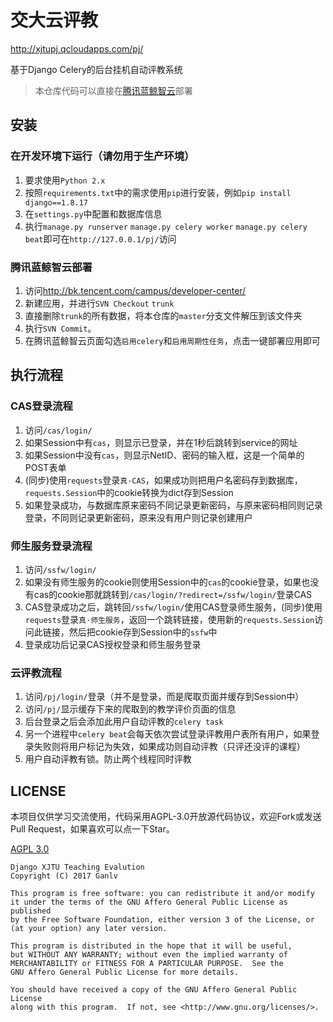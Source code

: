 # 交大云评教

<http://xjtupj.qcloudapps.com/pj/>

基于Django Celery的后台挂机自动评教系统

> 本仓库代码可以直接在[腾讯蓝鲸智云](http://bk.tencent.com/campus/developer-center/)部署

## 安装

### 在开发环境下运行（请勿用于生产环境）

1. 要求使用`Python 2.x`
2. 按照`requirements.txt`中的需求使用`pip`进行安装，例如`pip install django==1.8.17`
3. 在`settings.py`中配置和数据库信息
4. 执行`manage.py runserver` `manage.py celery worker` `manage.py celery beat`即可在`http://127.0.0.1/pj/`访问

### 腾讯蓝鲸智云部署

1. 访问<http://bk.tencent.com/campus/developer-center/>
2. 新建应用，并进行`SVN Checkout` `trunk`
3. 直接删除`trunk`的所有数据，将本仓库的`master`分支文件解压到该文件夹
4. 执行`SVN Commit`。
5. 在腾讯蓝鲸智云页面勾选`启用celery`和`启用周期性任务`，点击一键部署应用即可

## 执行流程

### CAS登录流程

1. 访问`/cas/login/`
2. 如果Session中有`cas`，则显示已登录，并在1秒后跳转到service的网址
3. 如果Session中没有`cas`，则显示NetID、密码的输入框，这是一个简单的POST表单
4. (同步)使用`requests`登录`真·CAS`，如果成功则把用户名密码存到数据库，`requests.Session`中的cookie转换为dict存到Session
5. 如果登录成功，与数据库原来密码不同记录更新密码，与原来密码相同则记录登录，不同则记录更新密码，原来没有用户则记录创建用户

### 师生服务登录流程

1. 访问`/ssfw/login/`
2. 如果没有师生服务的cookie则使用Session中的`cas`的cookie登录，如果也没有cas的cookie那就跳转到`/cas/login/?redirect=/ssfw/login/`登录CAS
3. CAS登录成功之后，跳转回`/ssfw/login/`使用CAS登录师生服务，(同步)使用`requests`登录`真·师生服务`，返回一个跳转链接，使用新的`requests.Session`访问此链接，然后把cookie存到Session中的`ssfw`中
4. 登录成功后记录CAS授权登录和师生服务登录

### 云评教流程

1. 访问`/pj/login/`登录（并不是登录，而是爬取页面并缓存到Session中）
2. 访问`/pj/`显示缓存下来的爬取到的教学评价页面的信息
3. 后台登录之后会添加此用户自动评教的`celery task`
4. 另一个进程中`celery beat`会每天依次尝试登录评教用户表所有用户，如果登录失败则将用户标记为失效，如果成功则自动评教（只评还没评的课程）
5. 用户自动评教有锁。防止两个线程同时评教

## LICENSE

本项目仅供学习交流使用，代码采用AGPL-3.0开放源代码协议，欢迎Fork或发送Pull Request，如果喜欢可以点一下Star。

[AGPL 3.0](https://www.gnu.org/licenses/agpl.txt)

    Django XJTU Teaching Evalution
    Copyright (C) 2017 Ganlv

    This program is free software: you can redistribute it and/or modify
    it under the terms of the GNU Affero General Public License as published
    by the Free Software Foundation, either version 3 of the License, or
    (at your option) any later version.

    This program is distributed in the hope that it will be useful,
    but WITHOUT ANY WARRANTY; without even the implied warranty of
    MERCHANTABILITY or FITNESS FOR A PARTICULAR PURPOSE.  See the
    GNU Affero General Public License for more details.

    You should have received a copy of the GNU Affero General Public License
    along with this program.  If not, see <http://www.gnu.org/licenses/>.
